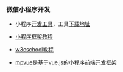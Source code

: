 ### 微信小程序开发

* 小程序[开发工具](https://developers.weixin.qq.com/miniprogram/dev/devtools/devtools.html)，工具[下载地址](https://developers.weixin.qq.com/miniprogram/dev/devtools/download.html)

* [小程序框架教程](https://developers.weixin.qq.com/miniprogram/dev/index.html)
* [w3cschool教程](https://www.w3cschool.cn/weixinapp/itz51q8o.html)
* [mpvue](http://mpvue.com/mpvue/)是基于vue.js的小程序前端开发框架
